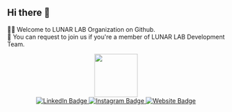 ## Hi there 👋 

🙋‍♀️ Welcome to LUNAR LAB Organization on Github.\
🍿 You can request to join us if you're a member of LUNAR LAB Development Team.

<div id="header" align="center">
  <img src="https://media.giphy.com/media/U4FkC2VqpeNRHjTDQ5/giphy.gif" width="100"/>
    <div id="badges">
    <a href="https://www.linkedin.com/company/engen-ai/mycompany/">
      <img src="https://img.shields.io/badge/LinkedIn-blue?style=for-the-badge&logo=linkedin&logoColor=white" alt="LinkedIn Badge"/>
    </a>
    <a href="https://www.instagram.com/engenai_sl/?hl=en">
      <img src="https://img.shields.io/badge/Instagram-E4405F?style=for-the-badge&logo=instagram&logoColor=white" alt="Instagram Badge"/>
    </a>
    <a href="https://www.engenuityai.com/">
      <img src="https://img.shields.io/badge/dev.to-0A0A0A?style=for-the-badge&logo=dev.to&logoColor=white" alt="Website Badge"/>
    </a>
  </div>
</div>






<!--

**Here are some ideas to get you started:**

🙋‍♀️ A short introduction - what is your organization all about?
🌈 Contribution guidelines - how can the community get involved?
👩‍💻 Useful resources - where can the community find your docs? Is there anything else the community should know?
🍿 Fun facts - what does your team eat for breakfast?
🧙 Remember, you can do mighty things with the power of [Markdown](https://docs.github.com/github/writing-on-github/getting-started-with-writing-and-formatting-on-github/basic-writing-and-formatting-syntax)
-->
